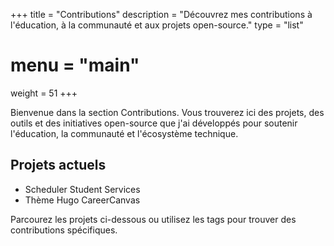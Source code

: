 +++
title = "Contributions"
description = "Découvrez mes contributions à l'éducation, à la communauté et aux projets open-source."
type = "list"
# menu = "main"
weight = 51
+++

Bienvenue dans la section Contributions. Vous trouverez ici des projets, des outils et des initiatives open-source que j'ai développés pour soutenir l'éducation, la communauté et l'écosystème technique.

## Projets actuels

- Scheduler Student Services
- Thème Hugo CareerCanvas

Parcourez les projets ci-dessous ou utilisez les tags pour trouver des contributions spécifiques.